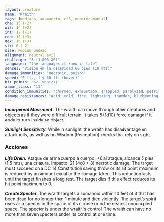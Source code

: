 ```yaml
---
layout: creature
name: "Wraith"
tags: [mediana, no-muerto, cr5, monster-manual]
cha: 15 (+2)
wis: 14 (+2)
int: 12 (+1)
con: 16 (+3)
dex: 16 (+3)
str: 6 (-2)
size: Medium undead
alignment: neutral evil
challenge: "5 (1,800 XP)"
languages: "the languages it knew in life"
senses: "Visión en la oscuridad 60 pies (18 mts)"
damage_immunities: "necrotic, poison"
speed: "0 ft., fly 60 ft. (hover)"
hit_points: "67 (9d8+27)"
armor_class: "13"
condition_immunities: "charmed, exhaustion, grappled, paralyzed, petrified, poisoned, prone, restrained"
damage_resistances: "acid, cold, fire, lightning, thunder, bludgeoning, piercing, and slashing from nonmagical weapons that aren't silvered"
---
```


***Incorporeal Movement.*** The wraith can move through other creatures and objects as if they were difficult terrain. It takes 5 (1d10) force damage if it ends its turn inside an object.

***Sunlight Sensitivity.*** While in sunlight, the wraith has disadvantage on attack rolls, as well as on Wisdom (Perception) checks that rely on sight.

### Acciones

***Life Drain.*** Ataque de arma cuerpo a cuerpo: +6 al ataque, alcance 5 pies (1.5 mts), una criatura. Impacto: 21 (4d8 + 3) necrotic damage. The target must succeed on a DC 14 Constitution saving throw or its hit point maximum is reduced by an amount equal to the damage taken. This reduction lasts until the target finishes a long rest. The target dies if this effect reduces its hit point maximum to 0.

***Create Specter.*** The wraith targets a humanoid within 10 feet of it that has been dead for no longer than 1 minute and died violently. The target's spirit rises as a specter in the space of its corpse or in the nearest unoccupied space. The specter is under the wraith's control. The wraith can have no more than seven specters under its control at one time.